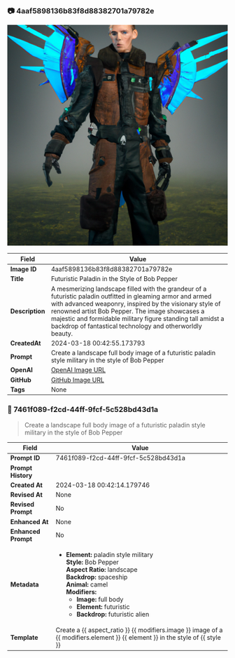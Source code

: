 

### 📷 4aaf5898136b83f8d88382701a79782e 

![data.id](./4aaf5898136b83f8d88382701a79782e.jpg)

| Field          | Value                                                                                                                     |
|----------------|---------------------------------------------------------------------------------------------------------------------------|
| **Image ID**             | 4aaf5898136b83f8d88382701a79782e                                                                                                             |
| **Title**           | Futuristic Paladin in the Style of Bob Pepper                                                                                                       |
| **Description**           | A mesmerizing landscape filled with the grandeur of a futuristic paladin outfitted in gleaming armor and armed with advanced weaponry, inspired by the visionary style of renowned artist Bob Pepper. The image showcases a majestic and formidable military figure standing tall amidst a backdrop of fantastical technology and otherworldly beauty.                                                                                                       |
| **CreatedAt**        | 2024-03-18 00:42:55.173793                                                                                                        |
| **Prompt**         | Create a landscape full body image of a futuristic paladin style military in the style of Bob Pepper                                                                                                         |                                                                                          |
| **OpenAI**         | [OpenAI Image URL](https://oaidalleapiprodscus.blob.core.windows.net/private/org-TZj0gKpq3CiXdXNznVOkBYav/user-t5KW5S6yYiCS0u4yDWasqnEP/img-8gdAK2zYCzmbyanMr4WXj4vj.png?st=2024-03-17T23%3A42%3A50Z&se=2024-03-18T01%3A42%3A50Z&sp=r&sv=2021-08-06&sr=b&rscd=inline&rsct=image/png&skoid=6aaadede-4fb3-4698-a8f6-684d7786b067&sktid=a48cca56-e6da-484e-a814-9c849652bcb3&skt=2024-03-17T22%3A55%3A47Z&ske=2024-03-18T22%3A55%3A47Z&sks=b&skv=2021-08-06&sig=9XWH9U0se36vPvKr7vhX0Qepp2bubWpvLeCZnPUbwUw%3D)                                                                                |
| **GitHub**         | [GitHub Image URL](https://github.com/Caneta-Silva/cyber-tomorrow/blob/main/images/4aaf5898136b83f8d88382701a79782e/4aaf5898136b83f8d88382701a79782e.jpg)                                                                                |
| **Tags**       | None                                                                                                                   |

### 📜 7461f089-f2cd-44ff-9fcf-5c528bd43d1a

> Create a landscape full body image of a futuristic paladin style military in the style of Bob Pepper

| Field          | Value                                                                                                                                                                      |
|----------------|----------------------------------------------------------------------------------------------------------------------------------------------------------------------------|
| **Prompt ID**  | 7461f089-f2cd-44ff-9fcf-5c528bd43d1a                                                                                                                                                            |
| **Prompt History** |  |
| **Created At** | 2024-03-18 00:42:14.179746                                                                                                                                                   |
| **Revised At** | None                                                                                                                                                   |
| **Revised Prompt** | No                                                                                                                                                                      |
| **Enhanced At** | None                                                                                                                                                  |
| **Enhanced Prompt** | No                                                                                                                                                                    |
| **Metadata**   | <ul><li>**Element:** paladin style military <br> **Style:** Bob Pepper <br> **Aspect Ratio:** landscape <br> **Backdrop:** spaceship <br> **Animal:** camel <br> **Modifiers:**<ul><li>**Image:** full body</li><li>**Element:** futuristic</li><li>**Backdrop:** futuristic alien</li></ul></li></ul> |
| **Template**   | Create a {{ aspect_ratio }} {{ modifiers.image }} image of a {{ modifiers.element }} {{ element }} in the style of {{ style }}                                                                                                                                           |


